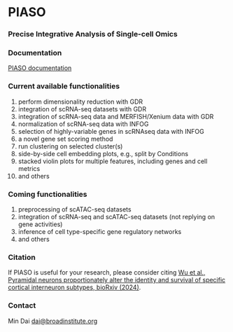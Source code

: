 # PIASO
### Precise Integrative Analysis of Single-cell Omics

### Documentation

[PIASO documentation](https://genecell.github.io/PIASO/) 

### Current available functionalities

1. perform dimensionality reduction with GDR
2. integration of scRNA-seq datasets with GDR
3. integration of scRNA-seq data and MERFISH/Xenium data with GDR
4. normalization of scRNA-seq data with INFOG
5. selection of highly-variable genes in scRNAseq data with INFOG
6. a novel gene set scoring method
7. run clustering on selected cluster(s)
8. side-by-side cell embedding plots, e.g., split by Conditions
9. stacked violin plots for multiple features, including genes and cell metrics
10. and others

### Coming functionalities

1. preprocessing of scATAC-seq datasets
2. integration of scRNA-seq and scATAC-seq datasets (not replying on gene activities)
3. inference of cell type-specific gene regulatory networks
4. and others

### Citation
If PIASO is useful for your research, please consider citing [Wu et al., Pyramidal neurons proportionately alter the identity and survival of specific cortical interneuron subtypes, bioRxiv (2024)](https://www.biorxiv.org/content/10.1101/2024.07.20.604399v1). 

### Contact
Min Dai
dai@broadinstitute.org